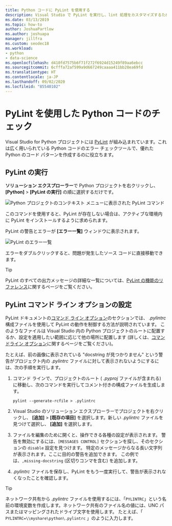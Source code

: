 ```yaml
---
title: Python コードに PyLint を使用する
description: Visual Studio で PyLint を実行し、lint 処理をカスタマイズするためのコマンドライン オプションなど、Python コードの問題を確認します。
ms.date: 03/13/2019
ms.topic: how-to
author: JoshuaPartlow
ms.author: joshuapa
manager: jillfra
ms.custom: seodec18
ms.workload:
- python
- data-science
ms.openlocfilehash: d410fd7575b6f71f272f6924d15249f89aa6ebcc
ms.sourcegitcommit: 6cfffa72af599a9d667249caaaa411bb28ea69fd
ms.translationtype: HT
ms.contentlocale: ja-JP
ms.lasthandoff: 09/02/2020
ms.locfileid: "85540102"
---
```

# <a name="use-pylint-to-check-python-code"></a>PyLint を使用した Python コードのチェック

Visual Studio for Python プロジェクトには [PyLint](https://www.pylint.org/) が組み込まれています。これは広く用いられている Python コードのエラー チェックツールで、優れた Python のコード パターンを作成するのに役立ちます。

## <a name="run-pylint"></a>PyLint の実行

**ソリューション エクスプローラー**で Python プロジェクトを右クリックし、 **[Python]**  >  **[PyLint の実行]** の順に選択するだけです。

![Python プロジェクトのコンテキスト メニューに表示された PyLint コマンド](media/code-pylint-command.png)

このコマンドを使用すると、PyLint が存在しない場合は、アクティブな環境内に PyLint をインストールするように求められます。

PyLint の警告とエラーが **[エラー一覧]** ウィンドウに表示されます。

![PyLint のエラー一覧](media/code-pylint-error-list.png)

エラーをダブルクリックすると、問題が発生したソース コードに直接移動できます。

> [!Tip]
> PyLint のすべての出力メッセージの詳細な一覧については、[PyLint の機能のリファレンス](https://pylint.readthedocs.io/en/latest/technical_reference/features.html)に関するページをご覧ください。

## <a name="set-pylint-command-line-options"></a>PyLint コマンド ライン オプションの設定

PyLint ドキュメントの[コマンド ライン オプション](https://pylint.readthedocs.io/en/latest/user_guide/run.html#command-line-options)のセクションでは、 *.pylintrc* 構成ファイルを使用して PyLint の動作を制御する方法が説明されています。 このようなファイルは Visual Studio 内の Python プロジェクトのルートに配置するか、設定を適用したい範囲に応じて他の場所に配置します (詳しくは、[コマンドライン オプション](https://pylint.readthedocs.io/en/latest/user_guide/run.html#command-line-options)に関するページをご覧ください)。

たとえば、前の画像に表示されている "docstring が見つかりません" という警告がプロジェクト内の *.pylintrc* ファイルに対して表示されないようにするには、次の手順を実行します。

1. コマンド ラインで、プロジェクトのルート ( *.pyproj* ファイルが含まれる) に移動し、次のコマンドを実行してコメント付きの構成ファイルを生成します。

   ```command
   pylint --generate-rcfile > .pylintrc
   ```

1. Visual Studio のソリューション エクスプローラーでプロジェクトを右クリックし、 **[追加]**  >  **[既存の項目]** を選択します。新しい *.pylintrc* ファイルを見つけて選択し、 **[追加]** を選択します。

1. ファイルを編集のために開くと、操作できる各種の設定が表示されます。 警告を無効にするには、`[MESSAGES CONTROL]` セクションを探し、そのセクションの `disable` 設定を見つけます。 特定のメッセージからなる長い文字列が表示されます。ここに目的の警告を追加できます。 この例では、`,missing-docstring` (区切りコンマを含む) を追加します。

1. *.pylintrc* ファイルを保存し、PyLint をもう一度実行して、警告が表示されなくなったことを確認します。

> [!Tip]
> ネットワーク共有から *.pylintrc* ファイルを使用するには、「`PYLINTRC`」という名前の環境変数を作成します。ネットワーク共有のファイル名の値には、UNC パスまたはマッピングされたドライブ文字を使用します。 たとえば、「 `PYLINTRC=\\myshare\python\.pylintrc` 」のように入力します。
